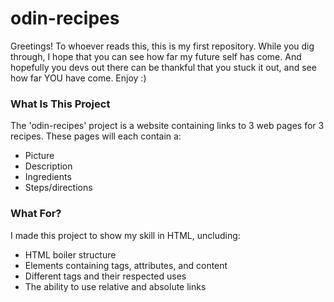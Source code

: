 # odin-recipes

Greetings! To whoever reads this, this is my first repository. While you
dig through, I hope that you can see how far my future self has come. And hopefully you devs out there can be thankful that you stuck it out, and
see how far YOU have come. Enjoy :)

### What Is This Project

The 'odin-recipes' project is a website containing links to 3 web pages   for 3 recipes.  These pages will each contain a:

* Picture
* Description
* Ingredients
* Steps/directions

### What For?

I made this project to show my skill in HTML, uncluding:

* HTML boiler structure
* Elements containing tags, attributes, and content
* Different tags and their respected uses
* The ability to use relative and absolute links

